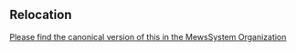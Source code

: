 ## Relocation

[Please find the canonical version of this in the MewsSystem Organization](https://github.com/MewsSystems/reservations-interview)
